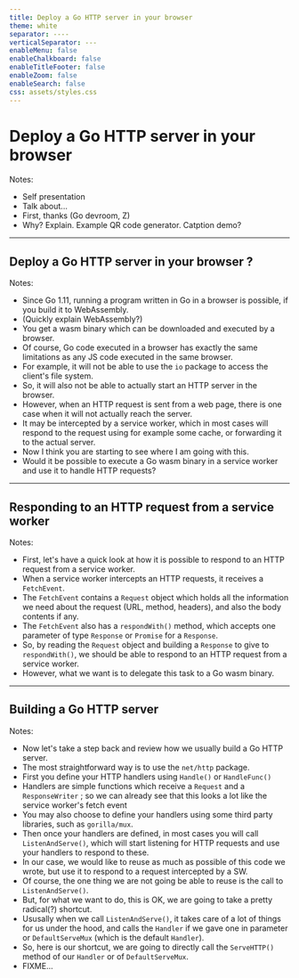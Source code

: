 ```yaml
---
title: Deploy a Go HTTP server in your browser
theme: white
separator: ----
verticalSeparator: ---
enableMenu: false
enableChalkboard: false
enableTitleFooter: false
enableZoom: false
enableSearch: false
css: assets/styles.css
---
```


# Deploy a Go HTTP server in your browser

Notes:
- Self presentation
- Talk about...
- First, thanks (Go devroom, Z)
- Why? Explain. Example QR code generator. Catption demo?

---

## Deploy a Go HTTP server in your browser ?

Notes:
- Since Go 1.11, running a program written in Go in a browser is possible, if you build it to WebAssembly.
- (Quickly explain WebAssembly?)
- You get a wasm binary which can be downloaded and executed by a browser.
- Of course, Go code executed in a browser has exactly the same limitations as any JS code executed in the same browser.
- For example, it will not be able to use the `io` package to access the client's file system.
- So, it will also not be able to actually start an HTTP server in the browser.
- However, when an HTTP request is sent from a web page, there is one case when it will not actually reach the server.
- It may be intercepted by a service worker, which in most cases will respond to the request using for example some cache, or forwarding it to the actual server.
- Now I think you are starting to see where I am going with this.
- Would it be possible to execute a Go wasm binary in a service worker and use it to handle HTTP requests?

---

## Responding to an HTTP request from a service worker

Notes:
- First, let's have a quick look at how it is possible to respond to an HTTP request from a service worker.
- When a service worker intercepts an HTTP requests, it receives a `FetchEvent`.
- The `FetchEvent` contains a `Request` object which holds all the information we need about the request (URL, method, headers), and also the body contents if any.
- The `FetchEvent` also has a `respondWith()` method, which accepts one parameter of type `Response` or `Promise` for a `Response`.
- So, by reading the `Request` object and building a `Response` to give to `respondWith()`, we should be able to respond to an HTTP request from a service worker.
- However, what we want is to delegate this task to a Go wasm binary.

---

## Building a Go HTTP server

Notes:
- Now let's take a step back and review how we usually build a Go HTTP server.
- The most straightforward way is to use the `net/http` package.
- First you define your HTTP handlers using `Handle()` or `HandleFunc()`
- Handlers are simple functions which receive a `Request` and a `ResponseWriter` ; so we can already see that this looks a lot like the service worker's fetch event
- You may also choose to define your handlers using some third party libraries, such as `gorilla/mux`.
- Then once your handlers are defined, in most cases you will call `ListenAndServe()`, which will start listening for HTTP requests and use your handlers to respond to these.
- In our case, we would like to reuse as much as possible of this code we wrote, but use it to respond to a request intercepted by a SW.
- Of course, the one thing we are not going be able to reuse is the call to `ListenAndServe()`.
- But, for what we want to do, this is OK, we are going to take a pretty radical(?) shortcut.
- Ususally when we call `ListenAndServe()`, it takes care of a lot of things for us under the hood, and calls the `Handler` if we gave one in parameter or `DefaultServeMux` (which is the default `Handler`).
- So, here is our shortcut, we are going to directly call the `ServeHTTP()` method of our `Handler` or of `DefaultServeMux`.
- FIXME...